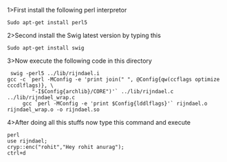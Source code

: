 1>First install the following perl interpretor

<code>Sudo apt-get install perl5</code>

2>Second install the Swig latest version by typing this

<code>Sudo apt-get install swig</code>

3>Now execute the following code in this directory

	 swig -perl5 ../lib/rijndael.i
	gcc -c `perl -MConfig -e 'print join(" ", @Config{qw(ccflags optimize cccdlflags)}, \
            "-I$Config{archlib}/CORE")'` ../lib/rijndael.c ../lib/rijndael_wrap.c
         gcc `perl -MConfig -e 'print $Config{lddlflags}'` rijndael.o rijndael_wrap.o -o rijndael.so

4>After doing all this stuffs now type this command and execute

	perl
	use rijndael;
	cryp::enc("rohit","Hey rohit anurag");
	ctrl+d
	

